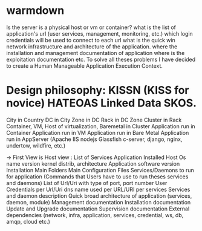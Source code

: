 # warmdown
Is the server is a physical  host or vm or container? what is the list of application's url (user services, management, monitoring, etc.) which login credentials will be used to connect to each url  what is the quick win network infrastructure and architecture of the application.  where the installation and management documentation of application  where is the exploitation documentation etc. To solve all theses problems  I have decided to create a Human Manageable Application Execution Context. 

# Design philosophy: KISSN (KISS for novice) HATEOAS Linked Data SKOS.
City in Country
DC in City
Zone in DC
Rack in DC Zone
Cluster in Rack
Container, VM, Host of virtualization, Baremetal in Cluster
Application run in Container
Application run in VM
Application run in Bare Metal
Application run in AppServer (Apache IIS nodejs Glassfish c-server, django, nginx, undertow, wildfire, etc.)

→ First View is Host view :  List of Services Application Installed 
Host Os name version kernel distrib, architecture
Application software version
Installation Main Folders
Main Configuration Files
Services/Daemons to run for application (Commands that Users have to use to run theses services and daemons)
List of Url/Uri  with type of port, port number 
User Credentials per Url/Uri
dns name used per URL/URI  per services
Services and daemon description 
Quick broad architecture of application (services, daemon, module) 
Management documentation 
Installation documentation
Update and Upgrade documentation
Supervision documentation
External dependencies (network, infra, application, services, credential, ws, db, amqp, cloud etc.)
